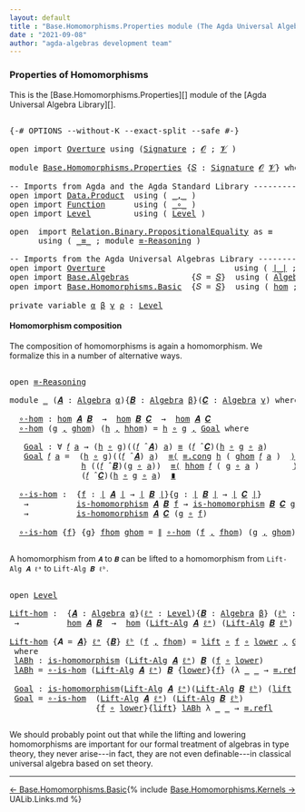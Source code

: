 ```yaml
---
layout: default
title : "Base.Homomorphisms.Properties module (The Agda Universal Algebra Library)"
date : "2021-09-08"
author: "agda-algebras development team"
---
```


### <a id="properties-of-homomorphisms">Properties of Homomorphisms</a>

This is the [Base.Homomorphisms.Properties][] module of the [Agda Universal Algebra Library][].

<pre class="Agda">

<a id="355" class="Symbol">{-#</a> <a id="359" class="Keyword">OPTIONS</a> <a id="367" class="Pragma">--without-K</a> <a id="379" class="Pragma">--exact-split</a> <a id="393" class="Pragma">--safe</a> <a id="400" class="Symbol">#-}</a>

<a id="405" class="Keyword">open</a> <a id="410" class="Keyword">import</a> <a id="417" href="Overture.html" class="Module">Overture</a> <a id="426" class="Keyword">using</a> <a id="432" class="Symbol">(</a><a id="433" href="Overture.Signatures.html#3264" class="Function">Signature</a> <a id="443" class="Symbol">;</a> <a id="445" href="Overture.Signatures.html#648" class="Generalizable">𝓞</a> <a id="447" class="Symbol">;</a> <a id="449" href="Overture.Signatures.html#650" class="Generalizable">𝓥</a> <a id="451" class="Symbol">)</a>

<a id="454" class="Keyword">module</a> <a id="461" href="Base.Homomorphisms.Properties.html" class="Module">Base.Homomorphisms.Properties</a> <a id="491" class="Symbol">{</a><a id="492" href="Base.Homomorphisms.Properties.html#492" class="Bound">𝑆</a> <a id="494" class="Symbol">:</a> <a id="496" href="Overture.Signatures.html#3264" class="Function">Signature</a> <a id="506" href="Overture.Signatures.html#648" class="Generalizable">𝓞</a> <a id="508" href="Overture.Signatures.html#650" class="Generalizable">𝓥</a><a id="509" class="Symbol">}</a> <a id="511" class="Keyword">where</a>

<a id="518" class="Comment">-- Imports from Agda and the Agda Standard Library --------------------------------</a>
<a id="602" class="Keyword">open</a> <a id="607" class="Keyword">import</a> <a id="614" href="Data.Product.html" class="Module">Data.Product</a>  <a id="628" class="Keyword">using</a> <a id="634" class="Symbol">(</a> <a id="636" href="Agda.Builtin.Sigma.html#236" class="InductiveConstructor Operator">_,_</a> <a id="640" class="Symbol">)</a>
<a id="642" class="Keyword">open</a> <a id="647" class="Keyword">import</a> <a id="654" href="Function.html" class="Module">Function</a>      <a id="668" class="Keyword">using</a> <a id="674" class="Symbol">(</a> <a id="676" href="Function.Base.html#1031" class="Function Operator">_∘_</a> <a id="680" class="Symbol">)</a>
<a id="682" class="Keyword">open</a> <a id="687" class="Keyword">import</a> <a id="694" href="Level.html" class="Module">Level</a>         <a id="708" class="Keyword">using</a> <a id="714" class="Symbol">(</a> <a id="716" href="Agda.Primitive.html#597" class="Postulate">Level</a> <a id="722" class="Symbol">)</a>

<a id="725" class="Keyword">open</a>  <a id="731" class="Keyword">import</a> <a id="738" href="Relation.Binary.PropositionalEquality.html" class="Module">Relation.Binary.PropositionalEquality</a> <a id="776" class="Symbol">as</a> <a id="779" class="Module">≡</a>
      <a id="787" class="Keyword">using</a> <a id="793" class="Symbol">(</a> <a id="795" href="Agda.Builtin.Equality.html#151" class="Datatype Operator">_≡_</a> <a id="799" class="Symbol">;</a> <a id="801" class="Keyword">module</a> <a id="808" href="Relation.Binary.PropositionalEquality.Core.html#2708" class="Module">≡-Reasoning</a> <a id="820" class="Symbol">)</a>

<a id="823" class="Comment">-- Imports from the Agda Universal Algebras Library --------------------------------</a>
<a id="908" class="Keyword">open</a> <a id="913" class="Keyword">import</a> <a id="920" href="Overture.html" class="Module">Overture</a>                           <a id="955" class="Keyword">using</a> <a id="961" class="Symbol">(</a> <a id="963" href="Overture.Basic.html#4326" class="Function Operator">∣_∣</a> <a id="967" class="Symbol">;</a> <a id="969" href="Overture.Basic.html#4364" class="Function Operator">∥_∥</a> <a id="973" class="Symbol">)</a>
<a id="975" class="Keyword">open</a> <a id="980" class="Keyword">import</a> <a id="987" href="Base.Algebras.html" class="Module">Base.Algebras</a>             <a id="1013" class="Symbol">{</a><a id="1014" class="Argument">𝑆</a> <a id="1016" class="Symbol">=</a> <a id="1018" href="Base.Homomorphisms.Properties.html#492" class="Bound">𝑆</a><a id="1019" class="Symbol">}</a>  <a id="1022" class="Keyword">using</a> <a id="1028" class="Symbol">(</a> <a id="1030" href="Base.Algebras.Basic.html#2774" class="Function">Algebra</a> <a id="1038" class="Symbol">;</a> <a id="1040" href="Base.Algebras.Basic.html#5783" class="Function Operator">_̂_</a> <a id="1044" class="Symbol">;</a> <a id="1046" href="Base.Algebras.Basic.html#7180" class="Function">Lift-Alg</a> <a id="1055" class="Symbol">)</a>
<a id="1057" class="Keyword">open</a> <a id="1062" class="Keyword">import</a> <a id="1069" href="Base.Homomorphisms.Basic.html" class="Module">Base.Homomorphisms.Basic</a>  <a id="1095" class="Symbol">{</a><a id="1096" class="Argument">𝑆</a> <a id="1098" class="Symbol">=</a> <a id="1100" href="Base.Homomorphisms.Properties.html#492" class="Bound">𝑆</a><a id="1101" class="Symbol">}</a>  <a id="1104" class="Keyword">using</a> <a id="1110" class="Symbol">(</a> <a id="1112" href="Base.Homomorphisms.Basic.html#2734" class="Function">hom</a> <a id="1116" class="Symbol">;</a> <a id="1118" href="Base.Homomorphisms.Basic.html#2625" class="Function">is-homomorphism</a> <a id="1134" class="Symbol">)</a>

<a id="1137" class="Keyword">private</a> <a id="1145" class="Keyword">variable</a> <a id="1154" href="Base.Homomorphisms.Properties.html#1154" class="Generalizable">α</a> <a id="1156" href="Base.Homomorphisms.Properties.html#1156" class="Generalizable">β</a> <a id="1158" href="Base.Homomorphisms.Properties.html#1158" class="Generalizable">γ</a> <a id="1160" href="Base.Homomorphisms.Properties.html#1160" class="Generalizable">ρ</a> <a id="1162" class="Symbol">:</a> <a id="1164" href="Agda.Primitive.html#597" class="Postulate">Level</a>
</pre>


#### <a id="homomorphism-composition">Homomorphism composition</a>

The composition of homomorphisms is again a homomorphism.  We formalize this in a
number of alternative ways.

<pre class="Agda">

<a id="1376" class="Keyword">open</a> <a id="1381" href="Relation.Binary.PropositionalEquality.Core.html#2708" class="Module">≡-Reasoning</a>

<a id="1394" class="Keyword">module</a> <a id="1401" href="Base.Homomorphisms.Properties.html#1401" class="Module">_</a> <a id="1403" class="Symbol">(</a><a id="1404" href="Base.Homomorphisms.Properties.html#1404" class="Bound">𝑨</a> <a id="1406" class="Symbol">:</a> <a id="1408" href="Base.Algebras.Basic.html#2774" class="Function">Algebra</a> <a id="1416" href="Base.Homomorphisms.Properties.html#1154" class="Generalizable">α</a><a id="1417" class="Symbol">){</a><a id="1419" href="Base.Homomorphisms.Properties.html#1419" class="Bound">𝑩</a> <a id="1421" class="Symbol">:</a> <a id="1423" href="Base.Algebras.Basic.html#2774" class="Function">Algebra</a> <a id="1431" href="Base.Homomorphisms.Properties.html#1156" class="Generalizable">β</a><a id="1432" class="Symbol">}(</a><a id="1434" href="Base.Homomorphisms.Properties.html#1434" class="Bound">𝑪</a> <a id="1436" class="Symbol">:</a> <a id="1438" href="Base.Algebras.Basic.html#2774" class="Function">Algebra</a> <a id="1446" href="Base.Homomorphisms.Properties.html#1158" class="Generalizable">γ</a><a id="1447" class="Symbol">)</a> <a id="1449" class="Keyword">where</a>

  <a id="1458" href="Base.Homomorphisms.Properties.html#1458" class="Function">∘-hom</a> <a id="1464" class="Symbol">:</a> <a id="1466" href="Base.Homomorphisms.Basic.html#2734" class="Function">hom</a> <a id="1470" href="Base.Homomorphisms.Properties.html#1404" class="Bound">𝑨</a> <a id="1472" href="Base.Homomorphisms.Properties.html#1419" class="Bound">𝑩</a>  <a id="1475" class="Symbol">→</a>  <a id="1478" href="Base.Homomorphisms.Basic.html#2734" class="Function">hom</a> <a id="1482" href="Base.Homomorphisms.Properties.html#1419" class="Bound">𝑩</a> <a id="1484" href="Base.Homomorphisms.Properties.html#1434" class="Bound">𝑪</a>  <a id="1487" class="Symbol">→</a>  <a id="1490" href="Base.Homomorphisms.Basic.html#2734" class="Function">hom</a> <a id="1494" href="Base.Homomorphisms.Properties.html#1404" class="Bound">𝑨</a> <a id="1496" href="Base.Homomorphisms.Properties.html#1434" class="Bound">𝑪</a>
  <a id="1500" href="Base.Homomorphisms.Properties.html#1458" class="Function">∘-hom</a> <a id="1506" class="Symbol">(</a><a id="1507" href="Base.Homomorphisms.Properties.html#1507" class="Bound">g</a> <a id="1509" href="Agda.Builtin.Sigma.html#236" class="InductiveConstructor Operator">,</a> <a id="1511" href="Base.Homomorphisms.Properties.html#1511" class="Bound">ghom</a><a id="1515" class="Symbol">)</a> <a id="1517" class="Symbol">(</a><a id="1518" href="Base.Homomorphisms.Properties.html#1518" class="Bound">h</a> <a id="1520" href="Agda.Builtin.Sigma.html#236" class="InductiveConstructor Operator">,</a> <a id="1522" href="Base.Homomorphisms.Properties.html#1522" class="Bound">hhom</a><a id="1526" class="Symbol">)</a> <a id="1528" class="Symbol">=</a> <a id="1530" href="Base.Homomorphisms.Properties.html#1518" class="Bound">h</a> <a id="1532" href="Function.Base.html#1031" class="Function Operator">∘</a> <a id="1534" href="Base.Homomorphisms.Properties.html#1507" class="Bound">g</a> <a id="1536" href="Agda.Builtin.Sigma.html#236" class="InductiveConstructor Operator">,</a> <a id="1538" href="Base.Homomorphisms.Properties.html#1553" class="Function">Goal</a> <a id="1543" class="Keyword">where</a>

   <a id="1553" href="Base.Homomorphisms.Properties.html#1553" class="Function">Goal</a> <a id="1558" class="Symbol">:</a> <a id="1560" class="Symbol">∀</a> <a id="1562" href="Base.Homomorphisms.Properties.html#1562" class="Bound">𝑓</a> <a id="1564" href="Base.Homomorphisms.Properties.html#1564" class="Bound">a</a> <a id="1566" class="Symbol">→</a> <a id="1568" class="Symbol">(</a><a id="1569" href="Base.Homomorphisms.Properties.html#1518" class="Bound">h</a> <a id="1571" href="Function.Base.html#1031" class="Function Operator">∘</a> <a id="1573" href="Base.Homomorphisms.Properties.html#1507" class="Bound">g</a><a id="1574" class="Symbol">)((</a><a id="1577" href="Base.Homomorphisms.Properties.html#1562" class="Bound">𝑓</a> <a id="1579" href="Base.Algebras.Basic.html#5783" class="Function Operator">̂</a> <a id="1581" href="Base.Homomorphisms.Properties.html#1404" class="Bound">𝑨</a><a id="1582" class="Symbol">)</a> <a id="1584" href="Base.Homomorphisms.Properties.html#1564" class="Bound">a</a><a id="1585" class="Symbol">)</a> <a id="1587" href="Agda.Builtin.Equality.html#151" class="Datatype Operator">≡</a> <a id="1589" class="Symbol">(</a><a id="1590" href="Base.Homomorphisms.Properties.html#1562" class="Bound">𝑓</a> <a id="1592" href="Base.Algebras.Basic.html#5783" class="Function Operator">̂</a> <a id="1594" href="Base.Homomorphisms.Properties.html#1434" class="Bound">𝑪</a><a id="1595" class="Symbol">)(</a><a id="1597" href="Base.Homomorphisms.Properties.html#1518" class="Bound">h</a> <a id="1599" href="Function.Base.html#1031" class="Function Operator">∘</a> <a id="1601" href="Base.Homomorphisms.Properties.html#1507" class="Bound">g</a> <a id="1603" href="Function.Base.html#1031" class="Function Operator">∘</a> <a id="1605" href="Base.Homomorphisms.Properties.html#1564" class="Bound">a</a><a id="1606" class="Symbol">)</a>
   <a id="1611" href="Base.Homomorphisms.Properties.html#1553" class="Function">Goal</a> <a id="1616" href="Base.Homomorphisms.Properties.html#1616" class="Bound">𝑓</a> <a id="1618" href="Base.Homomorphisms.Properties.html#1618" class="Bound">a</a> <a id="1620" class="Symbol">=</a>  <a id="1623" class="Symbol">(</a><a id="1624" href="Base.Homomorphisms.Properties.html#1518" class="Bound">h</a> <a id="1626" href="Function.Base.html#1031" class="Function Operator">∘</a> <a id="1628" href="Base.Homomorphisms.Properties.html#1507" class="Bound">g</a><a id="1629" class="Symbol">)((</a><a id="1632" href="Base.Homomorphisms.Properties.html#1616" class="Bound">𝑓</a> <a id="1634" href="Base.Algebras.Basic.html#5783" class="Function Operator">̂</a> <a id="1636" href="Base.Homomorphisms.Properties.html#1404" class="Bound">𝑨</a><a id="1637" class="Symbol">)</a> <a id="1639" href="Base.Homomorphisms.Properties.html#1618" class="Bound">a</a><a id="1640" class="Symbol">)</a>  <a id="1643" href="Relation.Binary.PropositionalEquality.Core.html#2923" class="Function">≡⟨</a> <a id="1646" href="Relation.Binary.PropositionalEquality.Core.html#1130" class="Function">≡.cong</a> <a id="1653" href="Base.Homomorphisms.Properties.html#1518" class="Bound">h</a> <a id="1655" class="Symbol">(</a> <a id="1657" href="Base.Homomorphisms.Properties.html#1511" class="Bound">ghom</a> <a id="1662" href="Base.Homomorphisms.Properties.html#1616" class="Bound">𝑓</a> <a id="1664" href="Base.Homomorphisms.Properties.html#1618" class="Bound">a</a> <a id="1666" class="Symbol">)</a>  <a id="1669" href="Relation.Binary.PropositionalEquality.Core.html#2923" class="Function">⟩</a>
               <a id="1686" href="Base.Homomorphisms.Properties.html#1518" class="Bound">h</a> <a id="1688" class="Symbol">((</a><a id="1690" href="Base.Homomorphisms.Properties.html#1616" class="Bound">𝑓</a> <a id="1692" href="Base.Algebras.Basic.html#5783" class="Function Operator">̂</a> <a id="1694" href="Base.Homomorphisms.Properties.html#1419" class="Bound">𝑩</a><a id="1695" class="Symbol">)(</a><a id="1697" href="Base.Homomorphisms.Properties.html#1507" class="Bound">g</a> <a id="1699" href="Function.Base.html#1031" class="Function Operator">∘</a> <a id="1701" href="Base.Homomorphisms.Properties.html#1618" class="Bound">a</a><a id="1702" class="Symbol">))</a>  <a id="1706" href="Relation.Binary.PropositionalEquality.Core.html#2923" class="Function">≡⟨</a> <a id="1709" href="Base.Homomorphisms.Properties.html#1522" class="Bound">hhom</a> <a id="1714" href="Base.Homomorphisms.Properties.html#1616" class="Bound">𝑓</a> <a id="1716" class="Symbol">(</a> <a id="1718" href="Base.Homomorphisms.Properties.html#1507" class="Bound">g</a> <a id="1720" href="Function.Base.html#1031" class="Function Operator">∘</a> <a id="1722" href="Base.Homomorphisms.Properties.html#1618" class="Bound">a</a> <a id="1724" class="Symbol">)</a>       <a id="1732" href="Relation.Binary.PropositionalEquality.Core.html#2923" class="Function">⟩</a>
               <a id="1749" class="Symbol">(</a><a id="1750" href="Base.Homomorphisms.Properties.html#1616" class="Bound">𝑓</a> <a id="1752" href="Base.Algebras.Basic.html#5783" class="Function Operator">̂</a> <a id="1754" href="Base.Homomorphisms.Properties.html#1434" class="Bound">𝑪</a><a id="1755" class="Symbol">)(</a><a id="1757" href="Base.Homomorphisms.Properties.html#1518" class="Bound">h</a> <a id="1759" href="Function.Base.html#1031" class="Function Operator">∘</a> <a id="1761" href="Base.Homomorphisms.Properties.html#1507" class="Bound">g</a> <a id="1763" href="Function.Base.html#1031" class="Function Operator">∘</a> <a id="1765" href="Base.Homomorphisms.Properties.html#1618" class="Bound">a</a><a id="1766" class="Symbol">)</a>  <a id="1769" href="Relation.Binary.PropositionalEquality.Core.html#3105" class="Function Operator">∎</a>

  <a id="1774" href="Base.Homomorphisms.Properties.html#1774" class="Function">∘-is-hom</a> <a id="1783" class="Symbol">:</a>  <a id="1786" class="Symbol">{</a><a id="1787" href="Base.Homomorphisms.Properties.html#1787" class="Bound">f</a> <a id="1789" class="Symbol">:</a> <a id="1791" href="Overture.Basic.html#4326" class="Function Operator">∣</a> <a id="1793" href="Base.Homomorphisms.Properties.html#1404" class="Bound">𝑨</a> <a id="1795" href="Overture.Basic.html#4326" class="Function Operator">∣</a> <a id="1797" class="Symbol">→</a> <a id="1799" href="Overture.Basic.html#4326" class="Function Operator">∣</a> <a id="1801" href="Base.Homomorphisms.Properties.html#1419" class="Bound">𝑩</a> <a id="1803" href="Overture.Basic.html#4326" class="Function Operator">∣</a><a id="1804" class="Symbol">}{</a><a id="1806" href="Base.Homomorphisms.Properties.html#1806" class="Bound">g</a> <a id="1808" class="Symbol">:</a> <a id="1810" href="Overture.Basic.html#4326" class="Function Operator">∣</a> <a id="1812" href="Base.Homomorphisms.Properties.html#1419" class="Bound">𝑩</a> <a id="1814" href="Overture.Basic.html#4326" class="Function Operator">∣</a> <a id="1816" class="Symbol">→</a> <a id="1818" href="Overture.Basic.html#4326" class="Function Operator">∣</a> <a id="1820" href="Base.Homomorphisms.Properties.html#1434" class="Bound">𝑪</a> <a id="1822" href="Overture.Basic.html#4326" class="Function Operator">∣</a><a id="1823" class="Symbol">}</a>
   <a id="1828" class="Symbol">→</a>          <a id="1839" href="Base.Homomorphisms.Basic.html#2625" class="Function">is-homomorphism</a> <a id="1855" href="Base.Homomorphisms.Properties.html#1404" class="Bound">𝑨</a> <a id="1857" href="Base.Homomorphisms.Properties.html#1419" class="Bound">𝑩</a> <a id="1859" href="Base.Homomorphisms.Properties.html#1787" class="Bound">f</a> <a id="1861" class="Symbol">→</a> <a id="1863" href="Base.Homomorphisms.Basic.html#2625" class="Function">is-homomorphism</a> <a id="1879" href="Base.Homomorphisms.Properties.html#1419" class="Bound">𝑩</a> <a id="1881" href="Base.Homomorphisms.Properties.html#1434" class="Bound">𝑪</a> <a id="1883" href="Base.Homomorphisms.Properties.html#1806" class="Bound">g</a>
   <a id="1888" class="Symbol">→</a>          <a id="1899" href="Base.Homomorphisms.Basic.html#2625" class="Function">is-homomorphism</a> <a id="1915" href="Base.Homomorphisms.Properties.html#1404" class="Bound">𝑨</a> <a id="1917" href="Base.Homomorphisms.Properties.html#1434" class="Bound">𝑪</a> <a id="1919" class="Symbol">(</a><a id="1920" href="Base.Homomorphisms.Properties.html#1806" class="Bound">g</a> <a id="1922" href="Function.Base.html#1031" class="Function Operator">∘</a> <a id="1924" href="Base.Homomorphisms.Properties.html#1787" class="Bound">f</a><a id="1925" class="Symbol">)</a>

  <a id="1930" href="Base.Homomorphisms.Properties.html#1774" class="Function">∘-is-hom</a> <a id="1939" class="Symbol">{</a><a id="1940" href="Base.Homomorphisms.Properties.html#1940" class="Bound">f</a><a id="1941" class="Symbol">}</a> <a id="1943" class="Symbol">{</a><a id="1944" href="Base.Homomorphisms.Properties.html#1944" class="Bound">g</a><a id="1945" class="Symbol">}</a> <a id="1947" href="Base.Homomorphisms.Properties.html#1947" class="Bound">fhom</a> <a id="1952" href="Base.Homomorphisms.Properties.html#1952" class="Bound">ghom</a> <a id="1957" class="Symbol">=</a> <a id="1959" href="Overture.Basic.html#4364" class="Function Operator">∥</a> <a id="1961" href="Base.Homomorphisms.Properties.html#1458" class="Function">∘-hom</a> <a id="1967" class="Symbol">(</a><a id="1968" href="Base.Homomorphisms.Properties.html#1940" class="Bound">f</a> <a id="1970" href="Agda.Builtin.Sigma.html#236" class="InductiveConstructor Operator">,</a> <a id="1972" href="Base.Homomorphisms.Properties.html#1947" class="Bound">fhom</a><a id="1976" class="Symbol">)</a> <a id="1978" class="Symbol">(</a><a id="1979" href="Base.Homomorphisms.Properties.html#1944" class="Bound">g</a> <a id="1981" href="Agda.Builtin.Sigma.html#236" class="InductiveConstructor Operator">,</a> <a id="1983" href="Base.Homomorphisms.Properties.html#1952" class="Bound">ghom</a><a id="1987" class="Symbol">)</a> <a id="1989" href="Overture.Basic.html#4364" class="Function Operator">∥</a>

</pre>

A homomorphism from `𝑨` to `𝑩` can be lifted to a homomorphism from
`Lift-Alg 𝑨 ℓᵃ` to `Lift-Alg 𝑩 ℓᵇ`.

<pre class="Agda">

<a id="2123" class="Keyword">open</a> <a id="2128" href="Level.html" class="Module">Level</a>

<a id="Lift-hom"></a><a id="2135" href="Base.Homomorphisms.Properties.html#2135" class="Function">Lift-hom</a> <a id="2144" class="Symbol">:</a>  <a id="2147" class="Symbol">{</a><a id="2148" href="Base.Homomorphisms.Properties.html#2148" class="Bound">𝑨</a> <a id="2150" class="Symbol">:</a> <a id="2152" href="Base.Algebras.Basic.html#2774" class="Function">Algebra</a> <a id="2160" href="Base.Homomorphisms.Properties.html#1154" class="Generalizable">α</a><a id="2161" class="Symbol">}(</a><a id="2163" href="Base.Homomorphisms.Properties.html#2163" class="Bound">ℓᵃ</a> <a id="2166" class="Symbol">:</a> <a id="2168" href="Agda.Primitive.html#597" class="Postulate">Level</a><a id="2173" class="Symbol">){</a><a id="2175" href="Base.Homomorphisms.Properties.html#2175" class="Bound">𝑩</a> <a id="2177" class="Symbol">:</a> <a id="2179" href="Base.Algebras.Basic.html#2774" class="Function">Algebra</a> <a id="2187" href="Base.Homomorphisms.Properties.html#1156" class="Generalizable">β</a><a id="2188" class="Symbol">}</a> <a id="2190" class="Symbol">(</a><a id="2191" href="Base.Homomorphisms.Properties.html#2191" class="Bound">ℓᵇ</a> <a id="2194" class="Symbol">:</a> <a id="2196" href="Agda.Primitive.html#597" class="Postulate">Level</a><a id="2201" class="Symbol">)</a>
 <a id="2204" class="Symbol">→</a>          <a id="2215" href="Base.Homomorphisms.Basic.html#2734" class="Function">hom</a> <a id="2219" href="Base.Homomorphisms.Properties.html#2148" class="Bound">𝑨</a> <a id="2221" href="Base.Homomorphisms.Properties.html#2175" class="Bound">𝑩</a>  <a id="2224" class="Symbol">→</a>  <a id="2227" href="Base.Homomorphisms.Basic.html#2734" class="Function">hom</a> <a id="2231" class="Symbol">(</a><a id="2232" href="Base.Algebras.Basic.html#7180" class="Function">Lift-Alg</a> <a id="2241" href="Base.Homomorphisms.Properties.html#2148" class="Bound">𝑨</a> <a id="2243" href="Base.Homomorphisms.Properties.html#2163" class="Bound">ℓᵃ</a><a id="2245" class="Symbol">)</a> <a id="2247" class="Symbol">(</a><a id="2248" href="Base.Algebras.Basic.html#7180" class="Function">Lift-Alg</a> <a id="2257" href="Base.Homomorphisms.Properties.html#2175" class="Bound">𝑩</a> <a id="2259" href="Base.Homomorphisms.Properties.html#2191" class="Bound">ℓᵇ</a><a id="2261" class="Symbol">)</a>

<a id="2264" href="Base.Homomorphisms.Properties.html#2135" class="Function">Lift-hom</a> <a id="2273" class="Symbol">{</a><a id="2274" class="Argument">𝑨</a> <a id="2276" class="Symbol">=</a> <a id="2278" href="Base.Homomorphisms.Properties.html#2278" class="Bound">𝑨</a><a id="2279" class="Symbol">}</a> <a id="2281" href="Base.Homomorphisms.Properties.html#2281" class="Bound">ℓᵃ</a> <a id="2284" class="Symbol">{</a><a id="2285" href="Base.Homomorphisms.Properties.html#2285" class="Bound">𝑩</a><a id="2286" class="Symbol">}</a> <a id="2288" href="Base.Homomorphisms.Properties.html#2288" class="Bound">ℓᵇ</a> <a id="2291" class="Symbol">(</a><a id="2292" href="Base.Homomorphisms.Properties.html#2292" class="Bound">f</a> <a id="2294" href="Agda.Builtin.Sigma.html#236" class="InductiveConstructor Operator">,</a> <a id="2296" href="Base.Homomorphisms.Properties.html#2296" class="Bound">fhom</a><a id="2300" class="Symbol">)</a> <a id="2302" class="Symbol">=</a> <a id="2304" href="Level.html#457" class="InductiveConstructor">lift</a> <a id="2309" href="Function.Base.html#1031" class="Function Operator">∘</a> <a id="2311" href="Base.Homomorphisms.Properties.html#2292" class="Bound">f</a> <a id="2313" href="Function.Base.html#1031" class="Function Operator">∘</a> <a id="2315" href="Level.html#470" class="Field">lower</a> <a id="2321" href="Agda.Builtin.Sigma.html#236" class="InductiveConstructor Operator">,</a> <a id="2323" href="Base.Homomorphisms.Properties.html#2459" class="Function">Goal</a>
 <a id="2329" class="Keyword">where</a>
 <a id="2336" href="Base.Homomorphisms.Properties.html#2336" class="Function">lABh</a> <a id="2341" class="Symbol">:</a> <a id="2343" href="Base.Homomorphisms.Basic.html#2625" class="Function">is-homomorphism</a> <a id="2359" class="Symbol">(</a><a id="2360" href="Base.Algebras.Basic.html#7180" class="Function">Lift-Alg</a> <a id="2369" href="Base.Homomorphisms.Properties.html#2278" class="Bound">𝑨</a> <a id="2371" href="Base.Homomorphisms.Properties.html#2281" class="Bound">ℓᵃ</a><a id="2373" class="Symbol">)</a> <a id="2375" href="Base.Homomorphisms.Properties.html#2285" class="Bound">𝑩</a> <a id="2377" class="Symbol">(</a><a id="2378" href="Base.Homomorphisms.Properties.html#2292" class="Bound">f</a> <a id="2380" href="Function.Base.html#1031" class="Function Operator">∘</a> <a id="2382" href="Level.html#470" class="Field">lower</a><a id="2387" class="Symbol">)</a>
 <a id="2390" href="Base.Homomorphisms.Properties.html#2336" class="Function">lABh</a> <a id="2395" class="Symbol">=</a> <a id="2397" href="Base.Homomorphisms.Properties.html#1774" class="Function">∘-is-hom</a> <a id="2406" class="Symbol">(</a><a id="2407" href="Base.Algebras.Basic.html#7180" class="Function">Lift-Alg</a> <a id="2416" href="Base.Homomorphisms.Properties.html#2278" class="Bound">𝑨</a> <a id="2418" href="Base.Homomorphisms.Properties.html#2281" class="Bound">ℓᵃ</a><a id="2420" class="Symbol">)</a> <a id="2422" href="Base.Homomorphisms.Properties.html#2285" class="Bound">𝑩</a> <a id="2424" class="Symbol">{</a><a id="2425" href="Level.html#470" class="Field">lower</a><a id="2430" class="Symbol">}{</a><a id="2432" href="Base.Homomorphisms.Properties.html#2292" class="Bound">f</a><a id="2433" class="Symbol">}</a> <a id="2435" class="Symbol">(λ</a> <a id="2438" href="Base.Homomorphisms.Properties.html#2438" class="Bound">_</a> <a id="2440" href="Base.Homomorphisms.Properties.html#2440" class="Bound">_</a> <a id="2442" class="Symbol">→</a> <a id="2444" href="Agda.Builtin.Equality.html#208" class="InductiveConstructor">≡.refl</a><a id="2450" class="Symbol">)</a> <a id="2452" href="Base.Homomorphisms.Properties.html#2296" class="Bound">fhom</a>

 <a id="2459" href="Base.Homomorphisms.Properties.html#2459" class="Function">Goal</a> <a id="2464" class="Symbol">:</a> <a id="2466" href="Base.Homomorphisms.Basic.html#2625" class="Function">is-homomorphism</a><a id="2481" class="Symbol">(</a><a id="2482" href="Base.Algebras.Basic.html#7180" class="Function">Lift-Alg</a> <a id="2491" href="Base.Homomorphisms.Properties.html#2278" class="Bound">𝑨</a> <a id="2493" href="Base.Homomorphisms.Properties.html#2281" class="Bound">ℓᵃ</a><a id="2495" class="Symbol">)(</a><a id="2497" href="Base.Algebras.Basic.html#7180" class="Function">Lift-Alg</a> <a id="2506" href="Base.Homomorphisms.Properties.html#2285" class="Bound">𝑩</a> <a id="2508" href="Base.Homomorphisms.Properties.html#2288" class="Bound">ℓᵇ</a><a id="2510" class="Symbol">)</a> <a id="2512" class="Symbol">(</a><a id="2513" href="Level.html#457" class="InductiveConstructor">lift</a> <a id="2518" href="Function.Base.html#1031" class="Function Operator">∘</a> <a id="2520" class="Symbol">(</a><a id="2521" href="Base.Homomorphisms.Properties.html#2292" class="Bound">f</a> <a id="2523" href="Function.Base.html#1031" class="Function Operator">∘</a> <a id="2525" href="Level.html#470" class="Field">lower</a><a id="2530" class="Symbol">))</a>
 <a id="2534" href="Base.Homomorphisms.Properties.html#2459" class="Function">Goal</a> <a id="2539" class="Symbol">=</a> <a id="2541" href="Base.Homomorphisms.Properties.html#1774" class="Function">∘-is-hom</a>  <a id="2551" class="Symbol">(</a><a id="2552" href="Base.Algebras.Basic.html#7180" class="Function">Lift-Alg</a> <a id="2561" href="Base.Homomorphisms.Properties.html#2278" class="Bound">𝑨</a> <a id="2563" href="Base.Homomorphisms.Properties.html#2281" class="Bound">ℓᵃ</a><a id="2565" class="Symbol">)</a> <a id="2567" class="Symbol">(</a><a id="2568" href="Base.Algebras.Basic.html#7180" class="Function">Lift-Alg</a> <a id="2577" href="Base.Homomorphisms.Properties.html#2285" class="Bound">𝑩</a> <a id="2579" href="Base.Homomorphisms.Properties.html#2288" class="Bound">ℓᵇ</a><a id="2581" class="Symbol">)</a>
                  <a id="2601" class="Symbol">{</a><a id="2602" href="Base.Homomorphisms.Properties.html#2292" class="Bound">f</a> <a id="2604" href="Function.Base.html#1031" class="Function Operator">∘</a> <a id="2606" href="Level.html#470" class="Field">lower</a><a id="2611" class="Symbol">}{</a><a id="2613" href="Level.html#457" class="InductiveConstructor">lift</a><a id="2617" class="Symbol">}</a> <a id="2619" href="Base.Homomorphisms.Properties.html#2336" class="Function">lABh</a> <a id="2624" class="Symbol">λ</a> <a id="2626" href="Base.Homomorphisms.Properties.html#2626" class="Bound">_</a> <a id="2628" href="Base.Homomorphisms.Properties.html#2628" class="Bound">_</a> <a id="2630" class="Symbol">→</a> <a id="2632" href="Agda.Builtin.Equality.html#208" class="InductiveConstructor">≡.refl</a>

</pre>

We should probably point out that while the lifting and lowering homomorphisms
are important for our formal treatment of algebras in type theory, they never
arise---in fact, they are not even definable---in classical universal algebra
based on set theory.

---------------------------------

<span style="float:left;">[← Base.Homomorphisms.Basic](Base.Homomorphisms.Basic.html)</span>
<span style="float:right;">[Base.Homomorphisms.Kernels →](Base.Homomorphisms.Kernels.html)</span>

{% include UALib.Links.md %}
